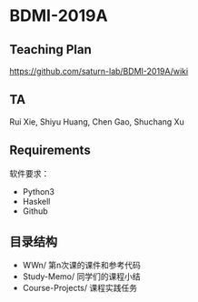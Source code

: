 # BDMI-2019A

## Teaching Plan 

https://github.com/saturn-lab/BDMI-2019A/wiki

## TA

Rui Xie, Shiyu Huang, Chen Gao, Shuchang Xu

## Requirements

软件要求：
- Python3
- Haskell
- Github


## 目录结构

- WWn/ 第n次课的课件和参考代码
- Study-Memo/ 同学们的课程小结
- Course-Projects/ 课程实践任务
